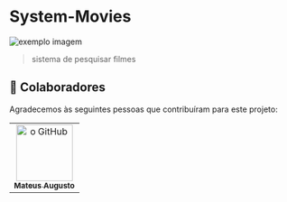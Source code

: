 # System-Movies

<img src="https://i2.wp.com/geekiegames.geekie.com.br/blog/wp-content/uploads/2018/07/gosto-filmes-profissao-1.png?fit=1097%2C630&" alt="exemplo imagem">

>  sistema de pesquisar filmes

## 🤝 Colaboradores

Agradecemos às seguintes pessoas que contribuíram para este projeto:

<table>
  <tr>
    <td align="center">
      <a href="#">
        <img src="https://avatars.githubusercontent.com/u/85250525?v=4" width="100px;" alt="o GitHub"/><br>
        <sub>
          <b>Mateus Augusto</b>
        </sub>
      </a>
    </td>
  </tr>
</table>


